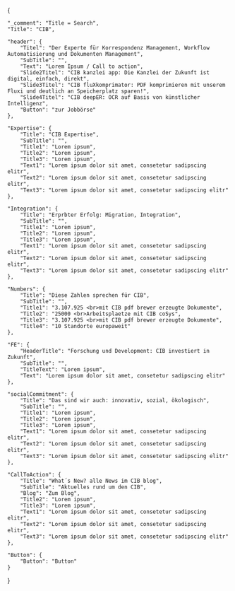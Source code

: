 {

	"_comment": "Title = Search", 
    "Title": "CIB",

	"header": {
		"Titel": "Der Experte für Korrespondenz Management, Workflow Automatisierung und Dokumenten Management",
		"SubTitle": "",
		"Text": "Lorem Ipsum / Call to action",
		"Slide2Titel": "CIB kanzlei app: Die Kanzlei der Zukunft ist digital, einfach, direkt",
		"Slide3Titel": "CIB fluXkomprimator: PDF komprimieren mit unserem Fluxi und deutlich an Speicherplatz sparen!",
		"Slide4Titel": "CIB deepER: OCR auf Basis von künstlicher Intelligenz",
		"Button": "zur Jobbörse"
	},

	"Expertise": {
		"Title": "CIB Expertise",
		"SubTitle": "",
		"Title1": "Lorem ipsum",
		"Title2": "Lorem ipsum",
		"Title3": "Lorem ipsum",
		"Text1": "Lorem ipsum dolor sit amet, consetetur sadipscing elitr",
		"Text2": "Lorem ipsum dolor sit amet, consetetur sadipscing elitr",
		"Text3": "Lorem ipsum dolor sit amet, consetetur sadipscing elitr"
	},

	"Integration": {
		"Title": "Erprbter Erfolg: Migration, Integration",
		"SubTitle": "",
		"Title1": "Lorem ipsum",
		"Title2": "Lorem ipsum",
		"Title3": "Lorem ipsum",
		"Text1": "Lorem ipsum dolor sit amet, consetetur sadipscing elitr",
		"Text2": "Lorem ipsum dolor sit amet, consetetur sadipscing elitr",
		"Text3": "Lorem ipsum dolor sit amet, consetetur sadipscing elitr"
	},

	"Numbers": {
		"Title": "Diese Zahlen sprechen für CIB",
		"SubTitle": "",
		"Title1": "3.107.925 <br>mit CIB pdf brewer erzeugte Dokumente",
		"Title2": "25000 <br>Arbeitsplaetze mit CIB coSys",
		"Title3": "3.107.925 <br>mit CIB pdf brewer erzeugte Dokumente",
		"Title4": "10 Standorte europaweit"
	},

	"FE": {
		"HeaderTitle": "Forschung und Development: CIB investiert in Zukunft",
		"SubTitle": "",
		"TitleText": "Lorem ipsum",
		"Text": "Lorem ipsum dolor sit amet, consetetur sadipscing elitr"
	},

	"socialCommitment": {
		"Title": "Das sind wir auch: innovativ, sozial, ökologisch",
		"SubTitle": "",
		"Title1": "Lorem ipsum",
		"Title2": "Lorem ipsum",
		"Title3": "Lorem ipsum",
		"Text1": "Lorem ipsum dolor sit amet, consetetur sadipscing elitr",
		"Text2": "Lorem ipsum dolor sit amet, consetetur sadipscing elitr",
		"Text3": "Lorem ipsum dolor sit amet, consetetur sadipscing elitr"
	},

	"CallToAction": {
		"Title": "What´s New? alle News im CIB blog",
		"SubTitle": "Aktuelles rund um den CIB",
		"Blog": "Zum Blog",
		"Title2": "Lorem ipsum",
		"Title3": "Lorem ipsum",
		"Text1": "Lorem ipsum dolor sit amet, consetetur sadipscing elitr",
		"Text2": "Lorem ipsum dolor sit amet, consetetur sadipscing elitr",
		"Text3": "Lorem ipsum dolor sit amet, consetetur sadipscing elitr"
	},

	"Button": {
		"Button": "Button"
	}
}
